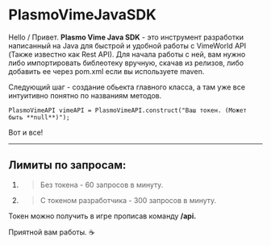 # PlasmoVimeJavaSDK

Hello / Привет. 
**Plasmo Vime Java SDK** - это инструмент разработки написанный на Java для быстрой и удобной работы с VimeWorld API (Также известно как Rest API).
Для начала работы с ней, вам нужно либо импортировать библеотеку вручную, скачав из релизов, либо добавить ее через pom.xml если вы используете maven.

Следующий шаг - создание обьекта главного класса, а там уже все интуитивно понятно по названиям методов.

`PlasmoVimeAPI vimeAPI = PlasmoVimeAPI.construct("Ваш токен. (Может быть **null**)");`

Вот и все! 

---

## Лимиты по запросам:

1. > Без токена - 60 запросов в минуту.
2. > С токеном разработчика - 300 запросов в минуту.

Токен можно получить в игре прописав команду **/api.**

Приятной вам работы. :coffee:
